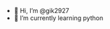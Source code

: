- 👋 Hi, I’m @gik2927
- 🌱 I’m currently learning python

<!---
gik2927/gik2927 is a ✨ special ✨ repository because its `README.md` (this file) appears on your GitHub profile.
You can click the Preview link to take a look at your changes.
--->
